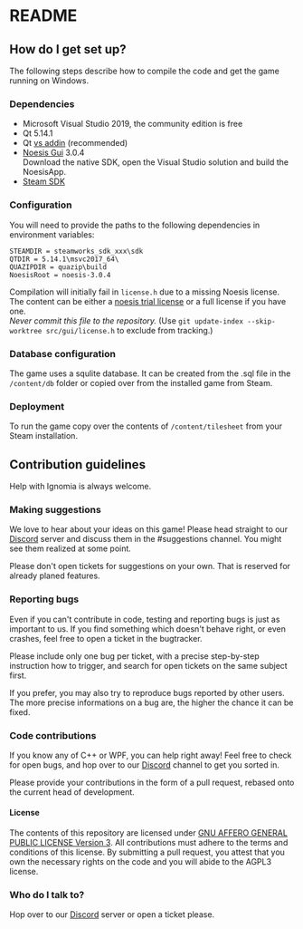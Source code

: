 # README #

## How do I get set up? ##

The following steps describe how to compile the code and get the game running on Windows.

### Dependencies ###

* Microsoft Visual Studio 2019, the community edition is free
* Qt 5.14.1
* Qt [vs addin](http://download.qt.io/official_releases/vsaddin/2.5.2/) (recommended)
* [Noesis Gui](https://www.noesisengine.com/developers/downloads.php) 3.0.4 \
  Download the native SDK, open the Visual Studio solution and build the NoesisApp.
* [Steam SDK](https://partner.steamgames.com/doc/sdk)

### Configuration ###
You will need to provide the paths to the following dependencies in environment variables:

	STEAMDIR = steamworks_sdk_xxx\sdk
	QTDIR = 5.14.1\msvc2017_64\
	QUAZIPDIR = quazip\build
	NoesisRoot = noesis-3.0.4
	
Compilation will initially fail in `license.h` due to a missing Noesis license. \
The content can be either a [noesis trial license](https://www.noesisengine.com/trial/) or a full license if you have 
one. \
*Never commit this file to the repository.* (Use `git update-index --skip-worktree src/gui/license.h` to exclude from tracking.)

	
### Database configuration ###

The game uses a squlite database. It can be created from the .sql file in the `/content/db` folder or copied
over from the installed game from Steam.

### Deployment ###

To run the game copy over the contents of `/content/tilesheet` from your Steam installation.

## Contribution guidelines ##

Help with Ignomia is always welcome.

### Making suggestions ###

We love to hear about your ideas on this game! Please head straight to our [Discord](https://discord.gg/DCSmxVD) server and discuss them in the #suggestions channel. You might see them realized at some point.

Please don't open tickets for suggestions on your own. That is reserved for already planed features.

### Reporting bugs ###

Even if you can't contribute in code, testing and reporting bugs is just as important to us. If you find something which doesn't behave right, or even crashes, feel free to open a ticket in the bugtracker.

Please include only one bug per ticket, with a precise step-by-step instruction how to trigger, and search for open tickets on the same subject first.

If you prefer, you may also try to reproduce bugs reported by other users. The more precise informations on a bug are, the higher the chance it can be fixed.

### Code contributions ###

If you know any of C++ or WPF, you can help right away! Feel free to check for open bugs, and hop over to our [Discord](https://discord.gg/DCSmxVD) channel to get you sorted in.

Please provide your contributions in the form of a pull request, rebased onto the current head of development.

#### License ####

The contents of this repository are licensed under [GNU AFFERO GENERAL PUBLIC LICENSE Version 3](LICENSE). All contributions must adhere to the terms and conditions of this license. By submitting a pull request, you attest that you own the necessary rights on the code and you will abide to the AGPL3 license.

### Who do I talk to? ###

Hop over to our [Discord](https://discord.gg/DCSmxVD) server or open a ticket please.